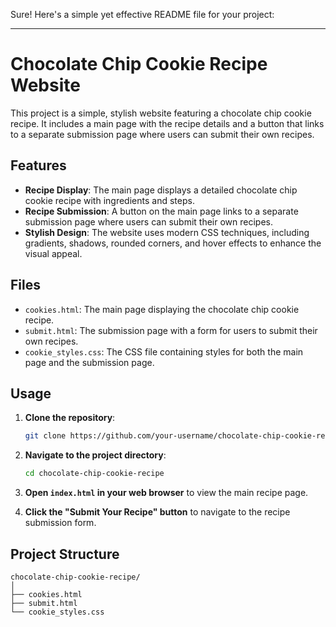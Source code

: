 Sure! Here's a simple yet effective README file for your project:

---

# Chocolate Chip Cookie Recipe Website

This project is a simple, stylish website featuring a chocolate chip cookie recipe. It includes a main page with the recipe details and a button that links to a separate submission page where users can submit their own recipes.

## Features

- **Recipe Display**: The main page displays a detailed chocolate chip cookie recipe with ingredients and steps.
- **Recipe Submission**: A button on the main page links to a separate submission page where users can submit their own recipes.
- **Stylish Design**: The website uses modern CSS techniques, including gradients, shadows, rounded corners, and hover effects to enhance the visual appeal.

## Files

- `cookies.html`: The main page displaying the chocolate chip cookie recipe.
- `submit.html`: The submission page with a form for users to submit their own recipes.
- `cookie_styles.css`: The CSS file containing styles for both the main page and the submission page.

## Usage

1. **Clone the repository**:
   ```sh
   git clone https://github.com/your-username/chocolate-chip-cookie-recipe.git
   ```

2. **Navigate to the project directory**:
   ```sh
   cd chocolate-chip-cookie-recipe
   ```

3. **Open `index.html` in your web browser** to view the main recipe page.

4. **Click the "Submit Your Recipe" button** to navigate to the recipe submission form.

## Project Structure

```plaintext
chocolate-chip-cookie-recipe/
│
├── cookies.html
├── submit.html
└── cookie_styles.css
```
